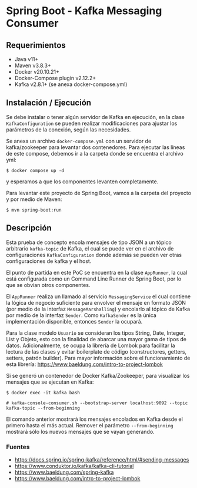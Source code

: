 # Spring Boot - Kafka Messaging Consumer

## Requerimientos
- Java v11+
- Maven v3.8.3+
- Docker v20.10.21+
- Docker-Compose plugin v2.12.2+
- Kafka v2.8.1+ (se anexa docker-compose.yml)

## Instalación / Ejecución
Se debe instalar o tener algún servidor de Kafka en ejecución, en la clase `KafkaConfiguration` se pueden realizar 
modificaciones para ajustar los parámetros de la conexión, según las necesidades.

Se anexa un archivo `docker-compose.yml` con un servidor de kafka/zookeeper para levantar dos contenedores. Para ejecutar 
las líneas de este compose, debemos ir a la carpeta donde se encuentra el archivo yml:
```
$ docker compose up -d
```
y esperamos a que los componentes levanten completamente.

Para levantar este proyecto de Spring Boot, vamos a la carpeta del proyecto y por medio de Maven:
```
$ mvn spring-boot:run
```

## Descripción
Esta prueba de concepto encola mensajes de tipo JSON a un tópico arbitrario `kafka-topic` de Kafka, el cual se puede ver
en el archivo de configuraciones `KafkaConfiguration` donde además se pueden ver otras configuraciones de kafka y el host.

El punto de partida en este PoC se encuentra en la clase `AppRunner`, la cual está configurada como un Command Line Runner
de Spring Boot, por lo que se obvian otros componentes.

El `AppRunner` realiza un llamado al servicio `MessagingService` el cual contiene la lógica de negocio suficiente para
envolver el mensaje en formato JSON (por medio de la interfaz `MessageMarshalling`) y encolarlo al tópico de Kafka por 
medio de la interfaz `Sender`. Como `KafkaSender` es la única implementación disponible, entonces `Sender` la ocupará.

Para la clase modelo `Usuario` se consideran los tipos String, Date, Integer, List y Objeto, esto con la finalidad de 
abarcar una mayor gama de tipos de datos. Adicionalmente, se ocupa la librería de Lombok para facilitar la lectura de
las clases y evitar boilerplate de código (constructores, getters, setters, patrón builder). Para mayor información sobre
el funcionamiento de esta librería: https://www.baeldung.com/intro-to-project-lombok 

Si se generó un contenedor de Docker Kafka/Zookeeper, para visualizar los mensajes que se ejecutan en Kafka:

```
$ docker exec -it kafka bash
```
```
# kafka-console-consumer.sh --bootstrap-server localhost:9092 --topic kafka-topic --from-beginning
```

El comando anterior mostrará los mensajes encolados en Kafka desde el primero hasta el más actual. Remover el parámetro
`--from-beginning` mostrará sólo los nuevos mensajes que se vayan generando.

### Fuentes
- https://docs.spring.io/spring-kafka/reference/html/#sending-messages
- https://www.conduktor.io/kafka/kafka-cli-tutorial
- https://www.baeldung.com/spring-kafka
- https://www.baeldung.com/intro-to-project-lombok